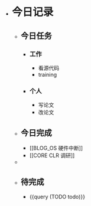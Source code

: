 - # 今日记录
	- ## 今日任务
		- ### 工作
			- 看源代码
			- training
		- ### 个人
			- 写论文
			- 改论文
	- ##  今日完成
		- [[BLOG_OS 硬件中断]]
		- [[CORE CLR 调研]]
	-
	- ## 待完成
		- {{query (TODO todo)}}